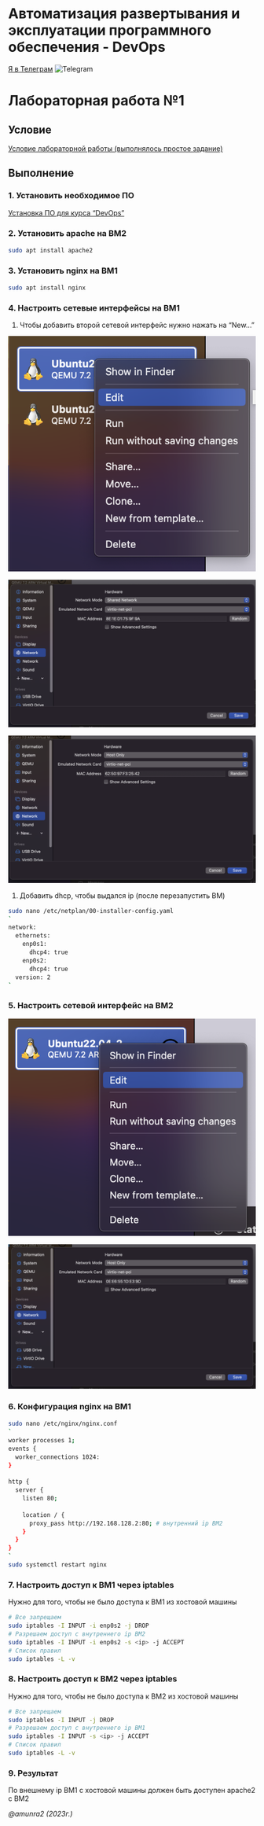 # Автоматизация развертывания и эксплуатации программного обеспечения - DevOps

[Я в Телеграм](https://t.me/amunra2) <img src="https://img.icons8.com/external-tal-revivo-shadow-tal-revivo/344/external-telegram-is-a-cloud-based-instant-messaging-and-voice-over-ip-service-logo-shadow-tal-revivo.png" alt="Telegram" width=15>


# Лабораторная работа №1

## Условие

[Условие лабораторной работы (выполнялось простое задание)](./task.pdf)

## Выполнение

### 1. Установить необходимое ПО

[Установка ПО для курса “DevOps”](./INSTALL.md)

### 2. Установить apache на ВМ2

```bash
sudo apt install apache2
```

### 3. Установить nginx на ВМ1

```bash
sudo apt install nginx
```

### 4. Настроить сетевые интерфейсы на ВМ1

1. Чтобы добавить второй сетевой интерфейс нужно нажать на “New…”

![1](./img/1.png)

![2](./img/2.png)

![3](./img/3.png)

1. Добавить dhcp, чтобы выдался ip (после перезапустить ВМ)

```bash
sudo nano /etc/netplan/00-installer-config.yaml
`
network:
  ethernets:
    enp0s1:
      dhcp4: true
    enp0s2:
      dhcp4: true
  version: 2
`
```

### 5. Настроить сетевой интерфейс на ВМ2

![4](./img/4.png)

![5](./img/5.png)

### 6. Конфигурация nginx на ВМ1

```bash
sudo nano /etc/nginx/nginx.conf
`
worker processes 1;
events {
  worker_connections 1024:
}

http {
  server {
    listen 80;

    location / {
      proxy_pass http://192.168.128.2:80; # внутренний ip ВМ2
    }
  }
}
`
sudo systemctl restart nginx
```

### 7. Настроить доступ к ВМ1 через iptables

Нужно для того, чтобы не было доступа к ВМ1 из хостовой машины

```bash
# Все запрещаем
sudo iptables -I INPUT -i enp0s2 -j DROP
# Разрешаем доступ с внутреннего ip ВМ2
sudo iptables -I INPUT -i enp0s2 -s <ip> -j ACCEPT
# Список правил
sudo iptables -L -v
```

### 8. Настроить доступ к ВМ2 через iptables

Нужно для того, чтобы не было доступа к ВМ2 из хостовой машины

```bash
# Все запрещаем
sudo iptables -I INPUT -j DROP
# Разрешаем доступ с внутреннего ip ВМ1
sudo iptables -I INPUT -s <ip> -j ACCEPT
# Список правил
sudo iptables -L -v
```

### 9. Результат

По внешнему ip ВМ1 с хостовой машины должен быть доступен apache2 с ВМ2

_@amunra2 (2023г.)_
